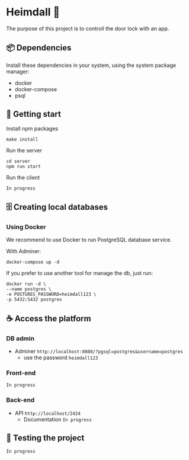 # Heimdall 🚪

The purpose of this project is to controll the door lock with an app.

## 📦 Dependencies

Install these dependencies in your system, using the system package manager:
- docker
- docker-compose
- psql

## 🚀 Getting start

Install npm packages
```
make install
```

Run the server
```
cd server
npm run start
```

Run the client

`In progress`

## 🗄️ Creating local databases

### Using Docker

We recommend to use Docker to run PostgreSQL database service.

With Adminer:
```
docker-compose up -d
```

If you prefer to use another tool for manage the db, just run:
```
docker run -d \
--name postgres \
-e POSTGRES_PASSWORD=heimdall123 \
-p 5432:5432 postgres
```

## ☕ Access the platform

### DB admin

- Adminer `http://localhost:8080/?pgsql=postgres&username=postgres`
  - use the password `heimdall123`

### Front-end

`In progress`

### Back-end

- API `http://localhost/2424`
  - Documentation `In progress`

## 🧪 Testing the project
`In progress`
